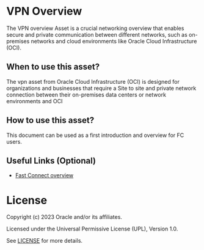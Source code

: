 # VPN Overview
 
The VPN overview Asset is a crucial networking overview that enables secure and private communication between different networks, such as on-premises networks and cloud environments like Oracle Cloud Infrastructure (OCI).
 
## When to use this asset?
 

The vpn asset from Oracle Cloud Infrastructure (OCI) is designed for organizations and businesses that require a Site to site and private network connection between their on-premises data centers or network environments and OCI
 
## How to use this asset?
 
This document can be used as a first introduction and overview for FC users.
 
## Useful Links (Optional)

- [Fast Connect overview ](files/OCI%20Connectivity%20VPN-Connect.pdf)

 
# License
 
Copyright (c) 2023 Oracle and/or its affiliates.
 
Licensed under the Universal Permissive License (UPL), Version 1.0.
 
See [LICENSE](https://github.com/oracle-devrel/technology-engineering/blob/folder-structure/LICENSE) for more details.